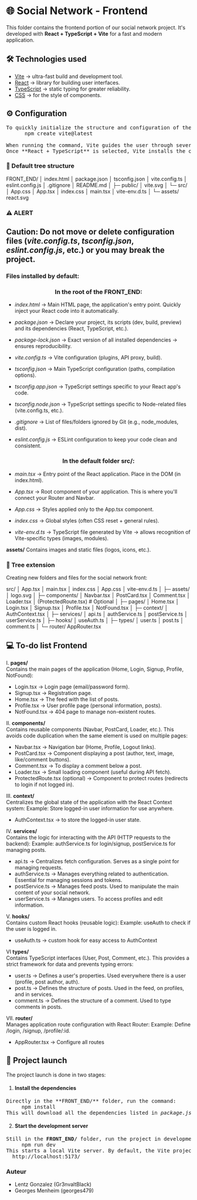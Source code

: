 # 🌐 Social Network - Frontend

This folder contains the frontend portion of our social network project.
It's developed with **React + TypeScript + Vite** for a fast and modern application.

## 🛠️ Technologies used
- [Vite](https://vitejs.dev/) → ultra-fast build and development tool.
- [React](https://react.dev/) → library for building user interfaces.
- [TypeScript](https://www.typescriptlang.org/) → static typing for greater reliability.
- [CSS](https://developer.mozilla.org/fr/docs/Web/CSS) → for the style of components.


## ⚙️ Configuration

<pre>To quickly initialize the structure and configuration of the FRONT_END folder, in the terminal we enter the command:
      npm create vite@latest

When running the command, Vite guides the user through several choices to customize their project (folder name, framework, languages).
Once **React + TypeScript** is selected, Vite installs the configured folders and files by default:</pre>

### 🌳 Default tree structure

FRONT_END/
│  index.html
│  package.json
│  tsconfig.json
│  vite.config.ts
│  eslint.config.js
│  .gitignore
│  README.md
│
├─ public/
│   vite.svg
│
└─ src/
   │  App.css
   │  App.tsx
   │  index.css
   │  main.tsx
   │  vite-env.d.ts
   │
   └─ assets/
        react.svg



### ⚠️ ALERT
<h2>Caution: Do not move or delete configuration files (<i>vite.config.ts</i>, <i>tsconfig.json</i>, <i>eslint.config.js</i>, etc.) or you may break the project.</h2>


### Files installed by default:

<h3 align= "center">In the root of the <strong>FRONT_END</strong>:</h3>

- *index.html* → Main HTML page, the application's entry point. Quickly inject your React code into it automatically.

- *package.json* → Declare your project, its scripts (dev, build, preview) and its dependencies (React, TypeScript, etc.).

- *package-lock.json* → Exact version of all installed dependencies → ensures reproducibility.

- *vite.config.ts* → Vite configuration (plugins, API proxy, build).

- *tsconfig.json* → Main TypeScript configuration (paths, compilation options).

- *tsconfig.app.json* → TypeScript settings specific to your React app's code.

- *tsconfig.node.json* → TypeScript settings specific to Node-related files (vite.config.ts, etc.).

- *.gitignore* → List of files/folders ignored by Git (e.g., node_modules, dist).

- *eslint.config.js* → ESLint configuration to keep your code clean and consistent.


<h3 align="center">In the default folder <strong>src/</strong>:</h3>

- *main.tsx* → Entry point of the React application. Place <App /> in the DOM (in index.html).

- *App.tsx* → Root component of your application. This is where you'll connect your Router and Navbar.

- *App.css* → Styles applied only to the App.tsx component.

- *index.css* → Global styles (often CSS reset + general rules).

- *vite-env.d.ts* → TypeScript file generated by Vite → allows recognition of Vite-specific types (images, modules).

**assets/**
Contains images and static files (logos, icons, etc.).


### 🌿 Tree extension

Creating new folders and files for the social network front: 

src/
│  App.tsx
│  main.tsx
│  index.css
│  App.css
│  vite-env.d.ts
│
├─ assets/
│    logo.svg
│
├─ components/
│    Navbar.tsx
│    PostCard.tsx
│    Comment.tsx
│    Loader.tsx
│    (ProtectedRoute.tsx)   # Optional
│
├─ pages/
│    Home.tsx
│    Login.tsx
│    Signup.tsx
│    Profile.tsx
│    NotFound.tsx
│
├─ context/
│    AuthContext.tsx
│
├─ services/
│    api.ts
│    authService.ts
│    postService.ts
│    userService.ts
│
├─ hooks/
│    useAuth.ts
│
├─ types/
│    user.ts
│    post.ts
│    comment.ts
│
└─ router/
     AppRouter.tsx


## 💻 To-do list Frontend

I.
**pages/**</br>
Contains the main pages of the application (Home, Login, Signup, Profile, NotFound):

- Login.tsx → Login page (email/password form).
- Signup.tsx → Registration page.
- Home.tsx → The feed with the list of posts.
- Profile.tsx → User profile page (personal information, posts).
- NotFound.tsx → 404 page to manage non-existent routes.

II.
**components/**</br>
Contains reusable components (Navbar, PostCard, Loader, etc.). This avoids code duplication when the same element is used on multiple pages:

- Navbar.tsx → Navigation bar (Home, Profile, Logout links).
- PostCard.tsx → Component displaying a post (author, text, image, like/comment buttons).
- Comment.tsx → To display a comment below a post.
- Loader.tsx → Small loading component (useful during API fetch).
- ProtectedRoute.tsx (optional) → Component to protect routes (redirects to login if not logged in).

III.
**context/**</br>
Centralizes the global state of the application with the React Context system:
Example: Store logged-in user information for use anywhere.

- AuthContext.tsx → to store the logged-in user state.

IV.
**services/**</br>
Contains the logic for interacting with the API (HTTP requests to the backend):
Example: authService.ts for login/signup, postService.ts for managing posts.

- api.ts → Centralizes fetch configuration. Serves as a single point for managing requests.
- authService.ts → Manages everything related to authentication. Essential for managing sessions and tokens.
- postService.ts → Manages feed posts. Used to manipulate the main content of your social network.
- userService.ts → Manages users. To access profiles and edit information.

V.
**hooks/**</br>
Contains custom React hooks (reusable logic):
Example: useAuth to check if the user is logged in.

- useAuth.ts → custom hook for easy access to AuthContext

VI
**types/**</br>
Contains TypeScript interfaces (User, Post, Comment, etc.). This provides a strict framework for data and prevents typing errors:

- user.ts → Defines a user's properties. Used everywhere there is a user (profile, post author, auth).
- post.ts → Defines the structure of posts. Used in the feed, on profiles, and in services.
- comment.ts → Defines the structure of a comment. Used to type comments in posts.

VII.
**router/**</br>
Manages application route configuration with React Router:
Example: Define /login, /signup, /profile/:id.

- AppRouter.tsx → Configure all routes


## 🚀 Project launch

The project launch is done in two stages:

1. <h4>Install the dependencies</h4>
<pre>Directly in the **FRONT_END/** folder, run the command:
     npm install
This will download all the dependencies listed in <i>package.json</i>, then store them in a huge <strong>node_modules/</strong> folder at the root of the project.</pre>

2. <h4>Start the development server</h4>
<pre>Still in the <strong>FRONT_END/</strong> folder, run the project in development mode:
     npm run dev
This starts a local Vite server. By default, the Vite project will be accessible at:
  http://localhost:5173/
</pre>


### Auteur
- Lentz Gonzalez (Gr3nvaltBlack)
- Georges Menheim (georges479)